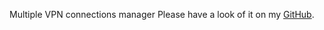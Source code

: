 Multiple VPN connections manager
Please have a look of it on my [GitHub](https://github.com/Luois45/openvpn-socks5).
